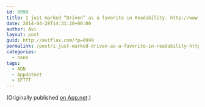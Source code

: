 ```yaml
---
id: 8999
title: I just marked “Driven” as a favorite in Readability. http://www.readability.com/articles/660eplxu
date: 2014-04-28T14:31:20+00:00
author: Avi
layout: post
guid: http://aviflax.com/?p=8999
permalink: /post/i-just-marked-driven-as-a-favorite-in-readability-httpwww-readability-comarticles660eplxu-2/
categories:
  - none
tags:
  - ADN
  - Appdotnet
  - IFTTT
---
```

(Originally published [on App.net](http://alpha.app.net/aviflax/post/29365632).)